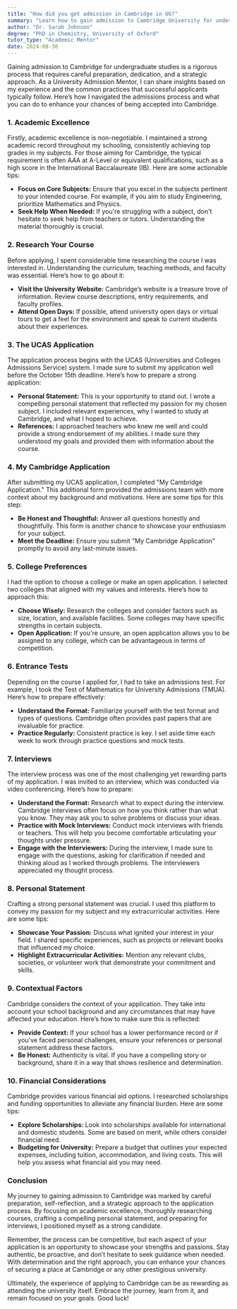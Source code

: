 ```yaml
---
title: "How did you get admission in Cambridge in UG?"
summary: "Learn how to gain admission to Cambridge University for undergraduate studies with tips on academic excellence and strategic preparation."
author: "Dr. Sarah Johnson"
degree: "PhD in Chemistry, University of Oxford"
tutor_type: "Academic Mentor"
date: 2024-08-30
---
```


Gaining admission to Cambridge for undergraduate studies is a rigorous process that requires careful preparation, dedication, and a strategic approach. As a University Admission Mentor, I can share insights based on my experience and the common practices that successful applicants typically follow. Here’s how I navigated the admissions process and what you can do to enhance your chances of being accepted into Cambridge.

### 1. Academic Excellence

Firstly, academic excellence is non-negotiable. I maintained a strong academic record throughout my schooling, consistently achieving top grades in my subjects. For those aiming for Cambridge, the typical requirement is often A*A*A at A-Level or equivalent qualifications, such as a high score in the International Baccalaureate (IB). Here are some actionable tips:

- **Focus on Core Subjects:** Ensure that you excel in the subjects pertinent to your intended course. For example, if you aim to study Engineering, prioritize Mathematics and Physics.
- **Seek Help When Needed:** If you're struggling with a subject, don't hesitate to seek help from teachers or tutors. Understanding the material thoroughly is crucial.

### 2. Research Your Course

Before applying, I spent considerable time researching the course I was interested in. Understanding the curriculum, teaching methods, and faculty was essential. Here’s how to go about it:

- **Visit the University Website:** Cambridge’s website is a treasure trove of information. Review course descriptions, entry requirements, and faculty profiles.
- **Attend Open Days:** If possible, attend university open days or virtual tours to get a feel for the environment and speak to current students about their experiences.

### 3. The UCAS Application

The application process begins with the UCAS (Universities and Colleges Admissions Service) system. I made sure to submit my application well before the October 15th deadline. Here’s how to prepare a strong application:

- **Personal Statement:** This is your opportunity to stand out. I wrote a compelling personal statement that reflected my passion for my chosen subject. I included relevant experiences, why I wanted to study at Cambridge, and what I hoped to achieve.
- **References:** I approached teachers who knew me well and could provide a strong endorsement of my abilities. I made sure they understood my goals and provided them with information about the course.

### 4. My Cambridge Application

After submitting my UCAS application, I completed "My Cambridge Application." This additional form provided the admissions team with more context about my background and motivations. Here are some tips for this step:

- **Be Honest and Thoughtful:** Answer all questions honestly and thoughtfully. This form is another chance to showcase your enthusiasm for your subject.
- **Meet the Deadline:** Ensure you submit "My Cambridge Application" promptly to avoid any last-minute issues.

### 5. College Preferences

I had the option to choose a college or make an open application. I selected two colleges that aligned with my values and interests. Here’s how to approach this:

- **Choose Wisely:** Research the colleges and consider factors such as size, location, and available facilities. Some colleges may have specific strengths in certain subjects.
- **Open Application:** If you're unsure, an open application allows you to be assigned to any college, which can be advantageous in terms of competition.

### 6. Entrance Tests

Depending on the course I applied for, I had to take an admissions test. For example, I took the Test of Mathematics for University Admissions (TMUA). Here’s how to prepare effectively:

- **Understand the Format:** Familiarize yourself with the test format and types of questions. Cambridge often provides past papers that are invaluable for practice.
- **Practice Regularly:** Consistent practice is key. I set aside time each week to work through practice questions and mock tests.

### 7. Interviews

The interview process was one of the most challenging yet rewarding parts of my application. I was invited to an interview, which was conducted via video conferencing. Here’s how to prepare:

- **Understand the Format:** Research what to expect during the interview. Cambridge interviews often focus on how you think rather than what you know. They may ask you to solve problems or discuss your ideas.
- **Practice with Mock Interviews:** Conduct mock interviews with friends or teachers. This will help you become comfortable articulating your thoughts under pressure.
- **Engage with the Interviewers:** During the interview, I made sure to engage with the questions, asking for clarification if needed and thinking aloud as I worked through problems. The interviewers appreciated my thought process.

### 8. Personal Statement

Crafting a strong personal statement was crucial. I used this platform to convey my passion for my subject and my extracurricular activities. Here are some tips:

- **Showcase Your Passion:** Discuss what ignited your interest in your field. I shared specific experiences, such as projects or relevant books that influenced my choice.
- **Highlight Extracurricular Activities:** Mention any relevant clubs, societies, or volunteer work that demonstrate your commitment and skills.

### 9. Contextual Factors

Cambridge considers the context of your application. They take into account your school background and any circumstances that may have affected your education. Here’s how to make sure this is reflected:

- **Provide Context:** If your school has a lower performance record or if you've faced personal challenges, ensure your references or personal statement address these factors.
- **Be Honest:** Authenticity is vital. If you have a compelling story or background, share it in a way that shows resilience and determination.

### 10. Financial Considerations

Cambridge provides various financial aid options. I researched scholarships and funding opportunities to alleviate any financial burden. Here are some tips:

- **Explore Scholarships:** Look into scholarships available for international and domestic students. Some are based on merit, while others consider financial need.
- **Budgeting for University:** Prepare a budget that outlines your expected expenses, including tuition, accommodation, and living costs. This will help you assess what financial aid you may need.

### Conclusion

My journey to gaining admission to Cambridge was marked by careful preparation, self-reflection, and a strategic approach to the application process. By focusing on academic excellence, thoroughly researching courses, crafting a compelling personal statement, and preparing for interviews, I positioned myself as a strong candidate.

Remember, the process can be competitive, but each aspect of your application is an opportunity to showcase your strengths and passions. Stay authentic, be proactive, and don’t hesitate to seek guidance when needed. With determination and the right approach, you can enhance your chances of securing a place at Cambridge or any other prestigious university.

Ultimately, the experience of applying to Cambridge can be as rewarding as attending the university itself. Embrace the journey, learn from it, and remain focused on your goals. Good luck!
    